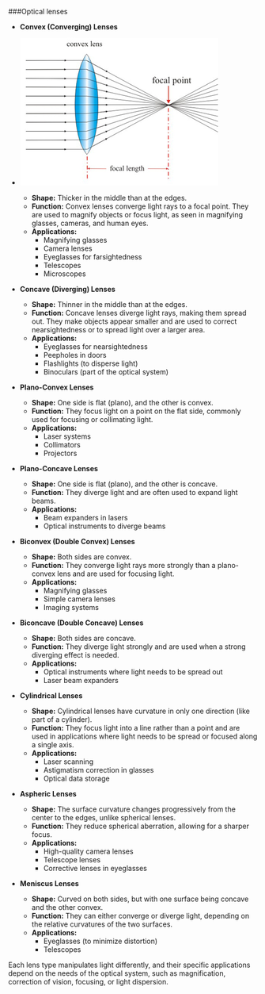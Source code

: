 ###Optical lenses

- **Convex (Converging) Lenses**
- ![convex](images/convex_lens.jpg)
  - **Shape:** Thicker in the middle than at the edges.
  - **Function:** Convex lenses converge light rays to a focal point. They are used to magnify objects or focus light, as seen in magnifying glasses, cameras, and human eyes.
  - **Applications:**
    - Magnifying glasses
    - Camera lenses
    - Eyeglasses for farsightedness
    - Telescopes
    - Microscopes

- **Concave (Diverging) Lenses**
  - **Shape:** Thinner in the middle than at the edges.
  - **Function:** Concave lenses diverge light rays, making them spread out. They make objects appear smaller and are used to correct nearsightedness or to spread light over a larger area.
  - **Applications:**
    - Eyeglasses for nearsightedness
    - Peepholes in doors
    - Flashlights (to disperse light)
    - Binoculars (part of the optical system)

- **Plano-Convex Lenses**
  - **Shape:** One side is flat (plano), and the other is convex.
  - **Function:** They focus light on a point on the flat side, commonly used for focusing or collimating light.
  - **Applications:**
    - Laser systems
    - Collimators
    - Projectors

- **Plano-Concave Lenses**
  - **Shape:** One side is flat (plano), and the other is concave.
  - **Function:** They diverge light and are often used to expand light beams.
  - **Applications:**
    - Beam expanders in lasers
    - Optical instruments to diverge beams

- **Biconvex (Double Convex) Lenses**
  - **Shape:** Both sides are convex.
  - **Function:** They converge light rays more strongly than a plano-convex lens and are used for focusing light.
  - **Applications:**
    - Magnifying glasses
    - Simple camera lenses
    - Imaging systems

- **Biconcave (Double Concave) Lenses**
  - **Shape:** Both sides are concave.
  - **Function:** They diverge light strongly and are used when a strong diverging effect is needed.
  - **Applications:**
    - Optical instruments where light needs to be spread out
    - Laser beam expanders

- **Cylindrical Lenses**
  - **Shape:** Cylindrical lenses have curvature in only one direction (like part of a cylinder).
  - **Function:** They focus light into a line rather than a point and are used in applications where light needs to be spread or focused along a single axis.
  - **Applications:**
    - Laser scanning
    - Astigmatism correction in glasses
    - Optical data storage

- **Aspheric Lenses**
  - **Shape:** The surface curvature changes progressively from the center to the edges, unlike spherical lenses.
  - **Function:** They reduce spherical aberration, allowing for a sharper focus.
  - **Applications:**
    - High-quality camera lenses
    - Telescope lenses
    - Corrective lenses in eyeglasses

- **Meniscus Lenses**
  - **Shape:** Curved on both sides, but with one surface being concave and the other convex.
  - **Function:** They can either converge or diverge light, depending on the relative curvatures of the two surfaces.
  - **Applications:**
    - Eyeglasses (to minimize distortion)
    - Telescopes

Each lens type manipulates light differently, and their specific applications depend on the needs of the optical system, such as magnification, correction of vision, focusing, or light dispersion.
```